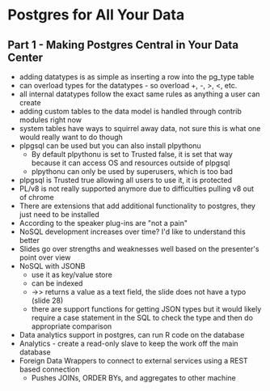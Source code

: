 # Postgres for All Your Data

## Part 1 - Making Postgres Central in Your Data Center
* adding datatypes is as simple as inserting a row into the pg_type table
* can overload types for the datatypes - so overload +, -, >, <, etc.
* all internal datatypes follow the exact same rules as anything a user can create
* adding custom tables to the data model is handled through contrib modules right now
* system tables have ways to squirrel away data, not sure this is what one would really want to do though
* plpgsql can be used but you can also install plpythonu
	* By default plpythonu is set to Trusted false, it is set that way because it can access OS and resources outside of plpgsql
	* plpythonu can only be used by superusers, which is too bad
* plpgsql is Trusted true allowing all users to use it, it is protected
* PL/v8 is not really supported anymore due to difficulties pulling v8 out of chrome
* There are extensions that add additional functionality to postgres, they just need to be installed
* According to the speaker plug-ins are "not a pain"
* NoSQL development increases over time?  I'd like to understand this better
* Slides go over strengths and weaknesses well based on the presenter's point over view
* NoSQL with JSONB
	* use it as key/value store
	* can be indexed
	* ->> returns a value as a text field, the slide does not have a typo (slide 28)
	* there are support functions for getting JSON types but it would likely require a case statement in the SQL to check the type and then do appropriate comparison
* Data analytics support in postgres, can run R code on the database
* Analytics - create a read-only slave to keep the work off the main database
* Foreign Data Wrappers to connect to external services using a REST based connection
	* Pushes JOINs, ORDER BYs, and aggregates to other machine
